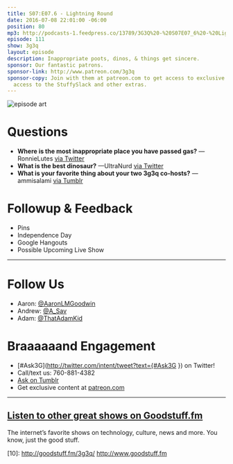 ```yaml
---
title: S07:E07.6 - Lightning Round
date: 2016-07-08 22:01:00 -06:00
position: 80
mp3: http://podcasts-1.feedpress.co/13789/3G3Q%20-%20S07E07_6%20-%20Lightning%20Round.mp3
episode: 111
show: 3g3q
layout: episode
description: Inappropriate poots, dinos, & things get sincere.
sponsor: Our fantastic patrons.
sponsor-link: http://www.patreon.com/3g3q
sponsor-copy: Join with them at patreon.com to get access to exclusive bonus material,
  access to the StuffySlack and other extras.
---
```


![episode art][1]

# Questions

* **Where is the most inappropriate place you have passed gas?** —RonnieLutes [via Twitter][2]
* **What is the best dinosaur?** —UltraNurd [via Twitter][3]
* **What is your favorite thing about your two 3g3q co-hosts?** —ammisalami [via Tumblr][4]

# Followup & Feedback

* Pins
* Independence Day
* Google Hangouts
* Possible Upcoming Live Show

***

# Follow Us
* Aaron: [@AaronLMGoodwin](http://twitter.com/aaronlmgoodwin)
* Andrew: [@A_Sav](http://twitter.com/a_sav)
* Adam: [@ThatAdamKid](http://twitter.com/thatadamkid)

# Braaaaaand Engagement
* [#Ask3G](http://twitter.com/intent/tweet?text={#Ask3G }) on Twitter!
* Call/text us: 760-881-4382
* [Ask on Tumblr](http://3g3q.co/ask)
* Get exclusive content at [patreon.com](http://www.patreon.com/3g3q)

***

## [Listen to other great shows on Goodstuff.fm](http://goodstuff.fm/)
The internet’s favorite shows on technology, culture, news and more. You know, just the good stuff.

[1]: http://l.gdwn.co/1tmi.jpg
[2]: https://twitter.com/17468886/status/746891875345305600
[3]: https://twitter.com/12884962/status/701522545841836032
[4]: http://ammisalami.tumblr.com
[5]: http://twitter.com/aaronlmgoodwin
[6]: http://twitter.com/a_sav
[7]: http://twitter.com/thatadamkid
[8]: http://3g3q.co/ask
[9]: http://www.patreon.com/3g3q
[10]: http://goodstuff.fm/3g3q/ http://www.goodstuff.fm
